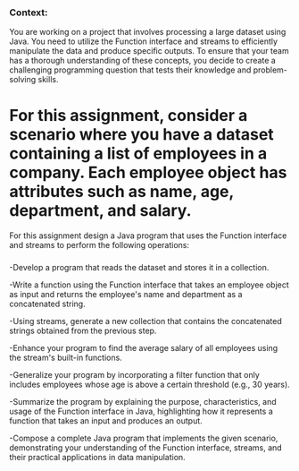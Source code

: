 ### Context:

You are working on a project that involves processing a large dataset using Java. You need to utilize the Function interface and streams to efficiently manipulate the data and produce specific outputs. To ensure that your team has a thorough understanding of these concepts, you decide to create a challenging programming question that tests their knowledge and problem-solving skills.

# For this assignment, consider a scenario where you have a dataset containing a list of employees in a company. Each employee object has attributes such as name, age, department, and salary.

For this assignment design a Java program that uses the Function interface and streams to perform the following operations:

###

-Develop a program that reads the dataset and stores it in a collection.

-Write a function using the Function interface that takes an employee object as input and returns the employee's name and department as a concatenated string.

-Using streams, generate a new collection that contains the concatenated strings obtained from the previous step.

-Enhance your program to find the average salary of all employees using the stream's built-in functions.

-Generalize your program by incorporating a filter function that only includes employees whose age is above a certain threshold (e.g., 30 years).

-Summarize the program by explaining the purpose, characteristics, and usage of the Function interface in Java, highlighting how it represents a function that takes an input and produces an output.

-Compose a complete Java program that implements the given scenario, demonstrating your understanding of the Function interface, streams, and their practical applications in data manipulation.
